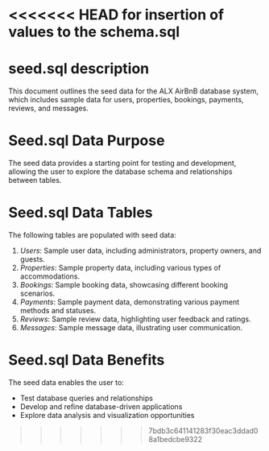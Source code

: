 <<<<<<< HEAD
for insertion of values to the schema.sql
=======
# seed.sql description

This document outlines the seed data for the ALX AirBnB database system, which includes sample data for users, properties, bookings, payments, reviews, and messages.

# Seed.sql Data Purpose

The seed data provides a starting point for testing and development, allowing the user to explore the database schema and relationships between tables.

# Seed.sql Data Tables

The following tables are populated with seed data:

1. *Users*: Sample user data, including administrators, property owners, and guests.
2. *Properties*: Sample property data, including various types of accommodations.
3. *Bookings*: Sample booking data, showcasing different booking scenarios.
4. *Payments*: Sample payment data, demonstrating various payment methods and statuses.
5. *Reviews*: Sample review data, highlighting user feedback and ratings.
6. *Messages*: Sample message data, illustrating user communication.

# Seed.sql Data Benefits

The seed data enables the user to:

- Test database queries and relationships
- Develop and refine database-driven applications
- Explore data analysis and visualization opportunities

>>>>>>> 7bdb3c641141283f30eac3ddad08a1bedcbe9322
